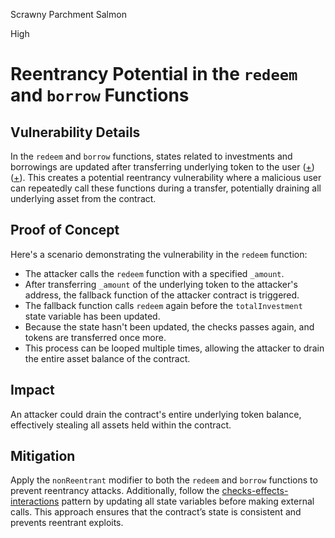 Scrawny Parchment Salmon

High

# Reentrancy Potential in the `redeem` and `borrow` Functions

## Vulnerability Details
In the `redeem` and `borrow` functions, states related to investments and borrowings are updated after transferring underlying token to the user ([+](https://github.com/sherlock-audit/2025-05-lend-audit-contest/blob/main/Lend-V2/src/LayerZero/CoreRouter.sol#L124)) ([+](https://github.com/sherlock-audit/2025-05-lend-audit-contest/blob/main/Lend-V2/src/LayerZero/CoreRouter.sol#L170)). This creates a potential reentrancy vulnerability where a malicious user can repeatedly call these functions during a transfer, potentially draining all underlying asset from the contract.

## Proof of Concept
Here's a scenario demonstrating the vulnerability in the `redeem` function:
- The attacker calls the `redeem` function with a specified `_amount`.
- After transferring `_amount` of the underlying token to the attacker's address, the fallback function of the attacker contract is triggered.
- The fallback function calls `redeem` again before the `totalInvestment` state variable has been updated.
- Because the state hasn't been updated, the checks passes again, and tokens are transferred once more.
- This process can be looped multiple times, allowing the attacker to drain the entire asset balance of the contract.

## Impact
An attacker could drain the contract's entire underlying token balance, effectively stealing all assets held within the contract.

## Mitigation
Apply the `nonReentrant` modifier to both the `redeem` and `borrow` functions to prevent reentrancy attacks. Additionally, follow the [checks-effects-interactions](https://docs.soliditylang.org/en/latest/security-considerations.html#reentrancy) pattern by updating all state variables before making external calls. This approach ensures that the contract’s state is consistent and prevents reentrant exploits.